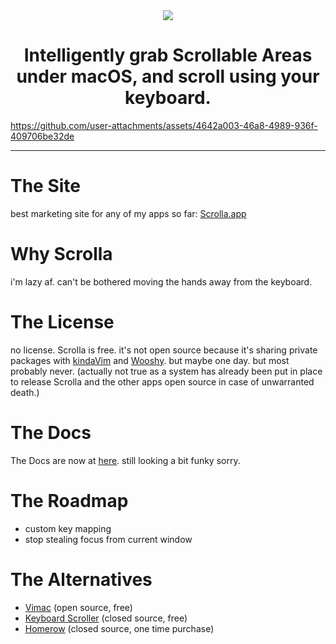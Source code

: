 <div align="center">
    <img src="https://github.com/user-attachments/assets/446441c2-0df0-4813-8943-da87d9304ad3">
    <h1>Intelligently grab Scrollable Areas under macOS, and scroll using your keyboard.</h1>
</div>

https://github.com/user-attachments/assets/4642a003-46a8-4989-936f-409706be32de

---

# The Site

best marketing site for any of my apps so far: [Scrolla.app](https://scrolla.app)

# Why Scrolla

i'm lazy af. can't be bothered moving the hands away from the keyboard.

# The License

no license. Scrolla is free. it's not open source because it's sharing private packages with [kindaVim](https://github.com/godbout/kindaVim.docs) and [Wooshy](https://github.com/godbout/Wooshy.docs). but maybe one day. but most probably never. (actually not true as a system has already been put in place to release Scrolla and the other apps open source in case of unwarranted death.)

# The Docs

The Docs are now at [here](https://docs.scrolla.app). still looking a bit funky sorry.

# The Roadmap

* custom key mapping
* stop stealing focus from current window

# The Alternatives

* [Vimac](https://github.com/dexterleng/vimac) (open source, free)
* [Keyboard Scroller](https://github.com/dexterleng/KeyboardScroller.docs) (closed source, free)
* [Homerow](https://www.homerow.app) (closed source, one time purchase)
